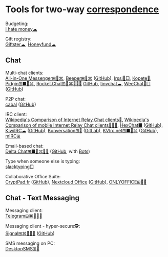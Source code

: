 
# Tools for two-way [correspondence](https://adequate.life/writing/)

Budgeting:  
[I hate money☁](https://ihatemoney.org/)

Gift registry:  
[Giftster☁](https://www.giftster.com/),
[Honeyfund☁](https://www.honeyfund.com/)

## Chat

Multi-chat clients:  
[All-in-One Messenger⊞🐧⌘](https://allinone.im/),
[Beeper⊞🐧⌘](https://www.beeper.com/) ([GitHub](https://github.com/beeper/bridge-manager)),
[Irssi🐧□](https://irssi.org/),
[Kopete🐧](https://apps.kde.org/kopete/),
[Pidgin⊞■🐧⌘](https://pidgin.im/),
[Rocket.Chat⊞🐧⌘🍎🤖💾](https://rocket.chat/) [GitHub](https://github.com/RocketChat/Rocket.Chat),
[tinychat☁](https://tinychat.com),
[WeeChat🐧□](https://weechat.org/) ([GitHub](https://github.com/weechat/weechat))

P2P chat:  
[cabal](https://cabal.chat/) ([GitHub](https://github.com/cabal-club/cable))

IRC client:  
[Wikipedia's Comparison of Internet Relay Chat clients💩](https://en.wikipedia.org/wiki/Comparison_of_Internet_Relay_Chat_clients),
[Wikipedia's Comparison of mobile Internet Relay Chat clients🍎🤖💩](https://en.wikipedia.org/wiki/Comparison_of_mobile_Internet_Relay_Chat_clients),
[HexChat■](https://hexchat.github.io/) ([GitHub](https://github.com/hexchat/hexchat)),
[KiwiIRC☁](https://kiwiirc.com/) ([GitHub](https://github.com/kiwiirc/kiwiirc)),
[Konversation⊞🐧](https://konversation.kde.org/) ([GitLab](https://invent.kde.org/network/konversation)),
[KVIrc.net⊞■🐧⌘](https://www.kvirc.net/) ([GitHub](https://github.com/kvirc/KVIrc)),
[mIRC⊞](https://www.mirc.com/)

Email-based chat:  
[Delta Chat⊞■🐧⌘🍎🤖](https://delta.chat/) ([GitHub](https://github.com/deltachat/deltachat-core-rust), with [Bots](https://bots.delta.chat))

Type when someone else is typing:  
[slacktyping□](https://github.com/will/slacktyping)

Collaborative Office Suite:  
[CryptPad.fr](https://cryptpad.fr/) ([GitHub](https://github.com/cryptpad/cryptpad)),
[Nextcloud Office](https://nextcloud.com/office/) ([GitHub](https://github.com/nextcloud/officeonline)),
[ONLYOFFICE⊞🐧💾](https://www.onlyoffice.com/)

## Chat - Text Messaging

Messaging client:  
[Telegram⊞⌘🐧🍎🤖](https://telegram.org/)

Messaging client - hyper-secure🕵️:  
[Signal⊞⌘🐧🍎🤖](https://signal.org/) ([GitHub](https://github.com/signalapp/Signal-Desktop))

SMS messaging on PC:  
[DesktopSMS⊞🤖](https://www.desktopsms.net/)
